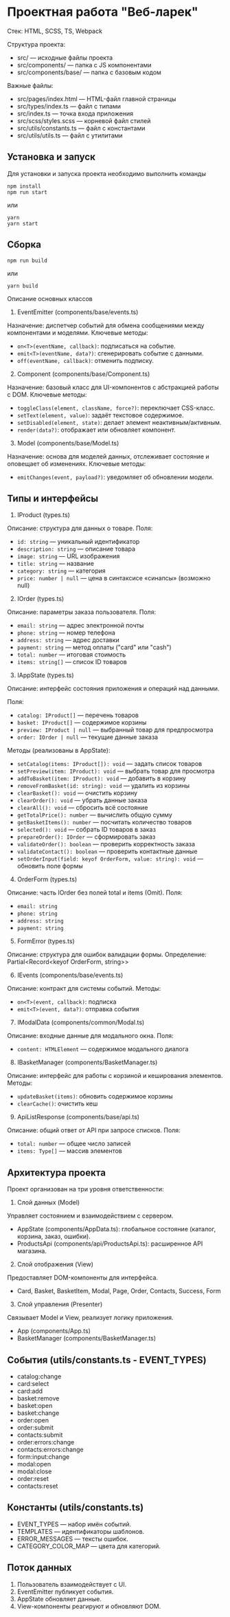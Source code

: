 # Проектная работа "Веб-ларек"

Стек: HTML, SCSS, TS, Webpack

Структура проекта:
- src/ — исходные файлы проекта
- src/components/ — папка с JS компонентами
- src/components/base/ — папка с базовым кодом

Важные файлы:
- src/pages/index.html — HTML-файл главной страницы
- src/types/index.ts — файл с типами
- src/index.ts — точка входа приложения
- src/scss/styles.scss — корневой файл стилей
- src/utils/constants.ts — файл с константами
- src/utils/utils.ts — файл с утилитами

## Установка и запуск
Для установки и запуска проекта необходимо выполнить команды

```
npm install
npm run start
```

или

```
yarn
yarn start
```
## Сборка

```
npm run build
```

или

```
yarn build
```


Описание основных классов

1. EventEmitter (components/base/events.ts)

Назначение: диспетчер событий для обмена сообщениями между компонентами и моделями.
Ключевые методы:
- `on<T>(eventName, callback)`: подписаться на событие.
- `emit<T>(eventName, data?)`: сгенерировать событие с данными.
- `off(eventName, callback)`: отменить подписку.

2. Component<T> (components/base/Component.ts)

Назначение: базовый класс для UI-компонентов с абстракцией работы с DOM.
Ключевые методы:
- `toggleClass(element, className, force?)`: переключает CSS-класс.
- `setText(element, value)`: задаёт текстовое содержимое.
- `setDisabled(element, state)`: делает элемент неактивным/активным.
- `render(data?)`: отображает или обновляет компонент.

3. Model<T> (components/base/Model.ts)

Назначение: основа для моделей данных, отслеживает состояние и оповещает об изменениях.
Ключевые методы:
- `emitChanges(event, payload?)`: уведомляет об обновлении модели.

## Типы и интерфейсы

1. IProduct (types.ts)

Описание: структура для данных о товаре.
Поля:
- `id: string` — уникальный идентификатор
- `description: string` — описание товара
- `image: string` — URL изображения
- `title: string` — название
- `category: string` — категория
- `price: number | null` — цена в синтаксисе «синапсы» (возможно null)

2. IOrder (types.ts)

Описание: параметры заказа пользователя.
Поля:
- `email: string` — адрес электронной почты
- `phone: string` — номер телефона
- `address: string` — адрес доставки
- `payment: string` — метод оплаты ("card" или "cash")
- `total: number` — итоговая стоимость
- `items: string[]` — список ID товаров

3. IAppState (types.ts)

Описание: интерфейс состояния приложения и операций над данными.

Поля:
- `catalog: IProduct[]` — перечень товаров
- `basket: IProduct[]` — содержимое корзины
- `preview: IProduct | null` — выбранный товар для предпросмотра
- `order: IOrder | null` — текущие данные заказа

Методы (реализованы в AppState):
- `setCatalog(items: IProduct[]): void` — задать список товаров
- `setPreview(item: IProduct): void` — выбрать товар для просмотра
- `addToBasket(item: IProduct): void` — добавить в корзину
- `removeFromBasket(id: string): void` — удалить из корзины
- `clearBasket(): void` — очистить корзину
- `clearOrder(): void` — убрать данные заказа
- `clearAll(): void` — сбросить всё состояние
- `getTotalPrice(): number` — вычислить общую сумму
- `getBasketItems(): number` — посчитать количество товаров
- `selected(): void` — собрать ID товаров в заказ
- `prepareOrder(): IOrder` — сформировать заказ
- `validateOrder(): boolean` — проверить корректность заказа
- `validateContact(): boolean` — проверить контактные данные
- `setOrderInput(field: keyof OrderForm, value: string): void` — обновить поле формы

4. OrderForm (types.ts)

Описание: часть IOrder без полей total и items (Omit).
Поля:
- `email: string`
- `phone: string`
- `address: string`
- `payment: string`

5. FormError (types.ts)

Описание: структура для ошибок валидации формы.
Определение: Partial<Record<keyof OrderForm, string>>

6. IEvents (components/base/events.ts)

Описание: контракт для системы событий.
Методы:
- `on<T>(event, callback)`: подписка
- `emit<T>(event, data?)`: отправка события

7. IModalData (components/common/Modal.ts)

Описание: входные данные для модального окна.
Поля:
- `content: HTMLElement` — содержимое модального диалога

8. IBasketManager (components/BasketManager.ts)

Описание: интерфейс для работы с корзиной и кеширования элементов.
Методы:
- `updateBasket(items)`: обновить содержимое корзины
- `clearCache()`: очистить кеш

9. ApiListResponse<Type> (components/base/api.ts)

Описание: общий ответ от API при запросе списков.
Поля:
- `total: number` — общее число записей
- `items: Type[]` — массив элементов

## Архитектура проекта

Проект организован на три уровня ответственности:

1. Слой данных (Model)

Управляет состоянием и взаимодействием с сервером.

- AppState (components/AppData.ts): глобальное состояние (каталог, корзина, заказ, ошибки).
- ProductsApi (components/api/ProductsApi.ts): расширенное API магазина.

2. Слой отображения (View)

Предоставляет DOM-компоненты для интерфейса.

- Card, Basket, BasketItem, Modal, Page, Order, Contacts, Success, Form

3. Слой управления (Presenter)

Связывает Model и View, реализует логику приложения.

- App (components/App.ts)
- BasketManager (components/BasketManager.ts)

## События (utils/constants.ts - EVENT_TYPES)

- catalog:change
- card:select
- card:add
- basket:remove
- basket:open
- basket:change
- order:open
- order:submit
- contacts:submit
- order:errors:change
- contacts:errors:change
- form:input:change
- modal:open
- modal:close
- order:reset
- contacts:reset

## Константы (utils/constants.ts)

- EVENT_TYPES — набор имён событий.
- TEMPLATES — идентификаторы шаблонов.
- ERROR_MESSAGES — тексты ошибок.
- CATEGORY_COLOR_MAP — цвета для категорий.

## Поток данных

1. Пользователь взаимодействует с UI.
2. EventEmitter публикует события.
3. AppState обновляет данные.
4. View-компоненты реагируют и обновляют DOM.
```

